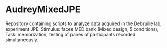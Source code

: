 # AudreyMixedJPE

Repository containing scripts to analyze data acquired in the Debruille lab, experiment JPE. Stimulus: faces MED bank (Mixed design, 5 conditions), Task: memorization, 
testing of paires of participants recorded simultaneously.

